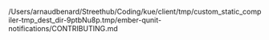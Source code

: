 /Users/arnaudbenard/Streethub/Coding/kue/client/tmp/custom_static_compiler-tmp_dest_dir-9ptbNu8p.tmp/ember-qunit-notifications/CONTRIBUTING.md